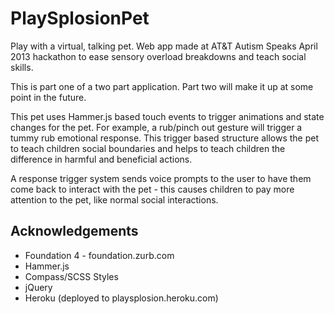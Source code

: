 PlaySplosionPet
===============

Play with a virtual, talking pet. Web app made at AT&amp;T Autism Speaks April 2013 hackathon to ease sensory overload breakdowns and teach social skills.

This is part one of a two part application. Part two will make it up at some point in the future.

This pet uses Hammer.js based touch events to trigger animations and state changes for the pet. For example, a rub/pinch out gesture will trigger a tummy rub emotional response. This trigger based structure allows the pet to teach children social boundaries and helps to teach children the difference in harmful and beneficial actions.

A response trigger system sends voice prompts to the user to have them come back to interact with the pet - this causes children to pay more attention to the pet, like normal social interactions.

Acknowledgements
----------------
- Foundation 4 - foundation.zurb.com
- Hammer.js
- Compass/SCSS Styles
- jQuery
- Heroku (deployed to playsplosion.heroku.com)

